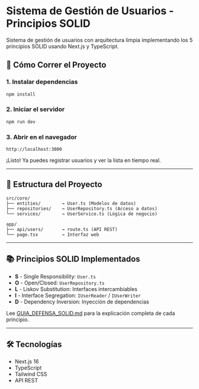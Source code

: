# Sistema de Gestión de Usuarios - Principios SOLID

Sistema de gestión de usuarios con arquitectura limpia implementando los 5 principios SOLID usando Next.js y TypeScript.

## 🚀 Cómo Correr el Proyecto

### 1. Instalar dependencias
```bash
npm install
```

### 2. Iniciar el servidor
```bash
npm run dev
```

### 3. Abrir en el navegador
```
http://localhost:3000
```

¡Listo! Ya puedes registrar usuarios y ver la lista en tiempo real.

---

## 📁 Estructura del Proyecto

```
src/core/
├── entities/        → User.ts (Modelos de datos)
├── repositories/    → UserRepository.ts (Acceso a datos)
└── services/        → UserService.ts (Lógica de negocio)

app/
├── api/users/       → route.ts (API REST)
└── page.tsx         → Interfaz web
```

---

## 📚 Principios SOLID Implementados

- **S** - Single Responsibility: `User.ts`
- **O** - Open/Closed: `UserRepository.ts`
- **L** - Liskov Substitution: Interfaces intercambiables
- **I** - Interface Segregation: `IUserReader` / `IUserWriter`
- **D** - Dependency Inversion: Inyección de dependencias

Lee [GUIA_DEFENSA_SOLID.md](GUIA_DEFENSA_SOLID.md) para la explicación completa de cada principio.

---

## 🛠️ Tecnologías

- Next.js 16
- TypeScript
- Tailwind CSS
- API REST
